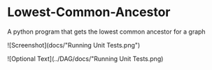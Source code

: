 # Lowest-Common-Ancestor

A python program that gets the lowest common ancestor for a graph

![Screenshot](docs/"Running Unit Tests.png")

![Optional Text](../DAG/docs/"Running Unit Tests.png)
